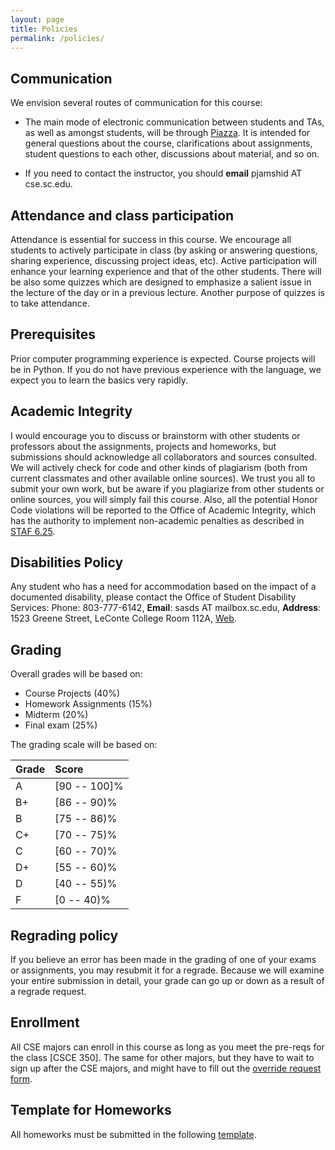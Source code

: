 ```yaml
---
layout: page
title: Policies
permalink: /policies/
---
```



## Communication
We envision several routes of communication for this course:

* The main mode of electronic communication between students and TAs, as well as amongst students, will be through [Piazza](https://piazza.com/sc/spring2019/csce580/home). It is intended for general questions about the course, clarifications about assignments, student questions to each other, discussions about material, and so on. 

* If you need to contact the instructor, you should **email** pjamshid AT cse.sc.edu. 

## Attendance and class participation
Attendance is essential for success in this course. We encourage all students to actively participate in class (by asking or answering questions, sharing experience, discussing project ideas, etc). Active participation will enhance your learning experience and that of the other students. There will be also some quizzes which are designed to emphasize a salient issue in the lecture of the day or in a previous lecture. Another purpose of quizzes is to take attendance. 

## Prerequisites

Prior computer programming experience is expected. Course projects will be in Python. If you do not have previous experience with the language, we expect you to learn the basics very rapidly. 


## Academic Integrity

I would encourage you to discuss or brainstorm with other students or professors about the assignments, projects and homeworks, but submissions should acknowledge all collaborators and sources consulted. We will actively check for code and other kinds of plagiarism (both from current classmates and other available online sources). We trust you all to submit your own work,
but be aware if you plagiarize from other students or online sources, you will simply fail this course. Also, all the potential Honor Code violations will be reported to the Office of Academic Integrity, which has the authority to implement non-academic penalties as described in [STAF 6.25](http://www.sc.edu/policies/ppm/staf625.pdf).


## Disabilities Policy

Any student who has a need for accommodation based on the impact of
a documented disability, please contact the Office of Student Disability Services: Phone: 803-777-6142, **Email**: sasds AT mailbox.sc.edu, **Address**: 1523 Greene Street, LeConte College Room 112A, [Web](https://www.sc.edu/about/offices_and_divisions/student_disability_resource_center/index.php).


## Grading

Overall grades will be based on:
* Course Projects (40%)
* Homework Assignments (15%)
* Midterm (20%)
* Final exam (25%)

The grading scale will be based on:

| Grade        	| Score         | 
| ------------- |:-------------| 
| A     | [90 -- 100]%  	| 
| B+    | [86 -- 90)%       | 
| B 	| [75 -- 86)%       | 
| C+ 	| [70 -- 75)%       | 
| C 	| [60 -- 70)%       | 
| D+ 	| [55 -- 60)%       | 
| D 	| [40 -- 55)%       | 
| F 	| [0 -- 40)%        | 

## Regrading policy

If you believe an error has been made in the grading of one of your exams or assignments, you may resubmit it for a regrade. Because we will examine your entire submission in detail, your grade can go up or down as a result of a regrade request.

## Enrollment

All CSE majors can enroll in this course as long as you meet the pre-reqs for the class [CSCE 350].
The same for other majors, but they have to wait to sign up after the CSE majors, and might have to fill out the [override request form](https://cse.sc.edu/undergraduate/forms/override-request).


## Template for Homeworks

All homeworks must be submitted in the following [template](https://github.com/pooyanjamshidi/csce580/blob/master/resources/homework-template.zip).